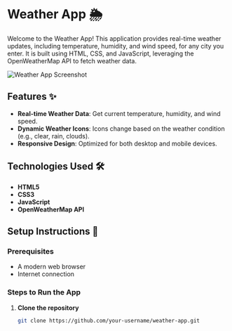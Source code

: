 # Weather App 🌦️

Welcome to the Weather App! This application provides real-time weather updates, including temperature, humidity, and wind speed, for any city you enter. It is built using HTML, CSS, and JavaScript, leveraging the OpenWeatherMap API to fetch weather data.

![Weather App Screenshot](images/weather-app-screenshot.png)

## Features ✨
- **Real-time Weather Data**: Get current temperature, humidity, and wind speed.
- **Dynamic Weather Icons**: Icons change based on the weather condition (e.g., clear, rain, clouds).
- **Responsive Design**: Optimized for both desktop and mobile devices.

## Technologies Used 🛠️
- **HTML5**
- **CSS3**
- **JavaScript**
- **OpenWeatherMap API**

## Setup Instructions 🚀

### Prerequisites
- A modern web browser
- Internet connection

### Steps to Run the App

1. **Clone the repository**
   ```bash
   git clone https://github.com/your-username/weather-app.git
